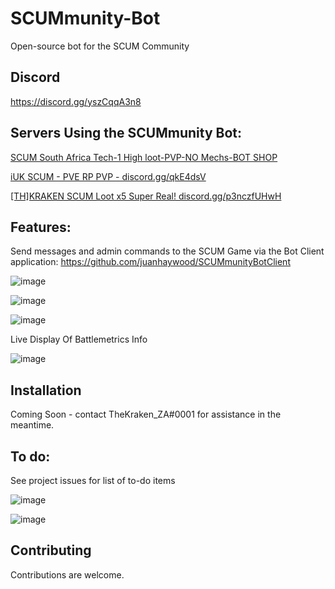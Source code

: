 # SCUMmunity-Bot
Open-source bot for the SCUM Community

## Discord
https://discord.gg/yszCqqA3n8

## Servers Using the SCUMmunity Bot:

[SCUM South Africa Tech-1 High loot-PVP-NO Mechs-BOT SHOP](https://www.battlemetrics.com/servers/scum/12174589)

[iUK SCUM - PVE RP PVP - discord.gg/qkE4dsV](https://www.battlemetrics.com/servers/scum/10710164)

[[TH]KRAKEN SCUM Loot x5 Super Real! discord.gg/p3nczfUHwH](https://www.battlemetrics.com/servers/scum/12724194)

## Features: 
Send messages and admin commands to the SCUM Game via the Bot Client application: https://github.com/juanhaywood/SCUMmunityBotClient

![image](https://user-images.githubusercontent.com/53084642/132686470-9b4d04a1-495e-463b-a4e8-283a8a630cea.png)

![image](https://user-images.githubusercontent.com/53084642/132687074-eacec418-bd61-4870-ae7f-eb237c272789.png)

![image](https://user-images.githubusercontent.com/53084642/132686913-d7ce71e5-f1ab-4b56-acba-c5703a095235.png)

Live Display Of Battlemetrics Info

![image](https://user-images.githubusercontent.com/53084642/132686678-48a178dd-2d2f-4919-a561-47b285f8924e.png)



## Installation
Coming Soon - contact TheKraken_ZA#0001 for assistance in the meantime.

## To do: 

See project issues for list of to-do items



![image](https://user-images.githubusercontent.com/53084642/132558213-13cbcfbd-892f-484f-b9aa-a98935261312.png)

![image](https://user-images.githubusercontent.com/53084642/132686134-33d7ca44-dd98-4621-96e5-0462a60d5d34.png)


## Contributing
Contributions are welcome.
